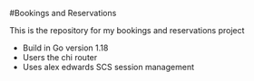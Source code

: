 #Bookings and Reservations

This is the repository for my bookings and reservations project

- Build in Go version 1.18
- Users the chi router
- Uses alex edwards SCS session management